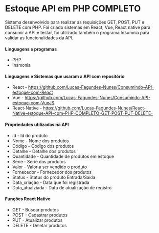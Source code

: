 # Estoque API em PHP COMPLETO 
Sistema desenvolvido para realizar as requisições GET, POST, PUT e DELETE com PHP.
Foi criado sistemas em React, Vue, React native para consumir a API e testar, foi utilizado também o programa Insomnia para validar as funcionalidades da API.

#### Linguagens e programas
* PHP
* Insmonia

#### Linguagens e Sistemas que usaram a API com repositório
* React - https://github.com/Lucas-Fagundes-Nunes/Consumindo-API-estoque-com-React
* Vue - https://github.com/Lucas-Fagundes-Nunes/Consumindo-API-estoque-com-VueJS
* React-Native - https://github.com/Lucas-Fagundes-Nunes/React-Native-estoque-API-com-PHP-COMPLETO-GET-POST-PUT-DELETE-

#### Propriedades utilizadas na API
* id - Id do produto
* Nome - Nome dos produtos
* Código - Código dos produtos
* Detalhe - Detalhe dos produtos
* Quantidade - Quantidade de produtos em estoque
* Serie - Serie dos produtos
* Valor - Valor a ser vendido o produto
* Fornecedor - Fornecedor dos produtos
* Status - Status do produto Entrada/Saída
* Data_criação - Data que foi registrada
* Data_atualziada - Data de atualização de registro


#### Funções React Native
* GET - Buscar produtos
* POST - Cadastrar produtos
* PUT - Atualizar produtos
* DELETE - Deletar produtos
